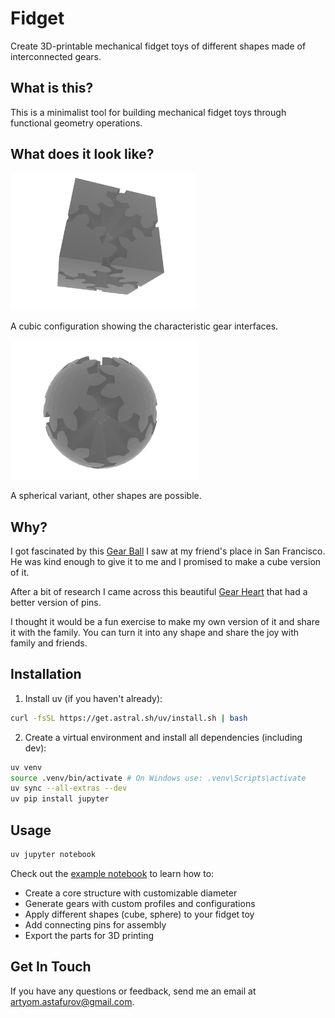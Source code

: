 # Fidget

Create 3D-printable mechanical fidget toys of different shapes made of interconnected gears.

## What is this?

This is a minimalist tool for building mechanical fidget toys through functional geometry operations.

## What does it look like?

<img src="./assets/cube.png" alt="Cube" width="300"/>

A cubic configuration showing the characteristic gear interfaces.

<img src="./assets/sphere.png" alt="Sphere" width="300"/>

A spherical variant, other shapes are possible.

## Why?

I got fascinated by this [Gear Ball](https://thangs.com/designer/RuvenBals/3d-model/Gear%20Ball-1069853) I saw at my friend's place in San Francisco. He was kind enough to give it to me and I promised to make a cube version of it.

After a bit of research I came across this beautiful [Gear Heart](https://www.thingiverse.com/thing:243278) that had a better version of pins.

I thought it would be a fun exercise to make my own version of it and share it with the family. You can turn it into any shape and share the joy with family and friends.

## Installation

1. Install uv (if you haven't already):

```sh
curl -fsSL https://get.astral.sh/uv/install.sh | bash
```

2. Create a virtual environment and install all dependencies (including dev):

```sh
uv venv
source .venv/bin/activate # On Windows use: .venv\Scripts\activate
uv sync --all-extras --dev
uv pip install jupyter
```

## Usage

```sh
uv jupyter notebook
```

Check out the [example notebook](example.ipynb) to learn how to:
- Create a core structure with customizable diameter
- Generate gears with custom profiles and configurations
- Apply different shapes (cube, sphere) to your fidget toy
- Add connecting pins for assembly
- Export the parts for 3D printing


## Get In Touch

If you have any questions or feedback, send me an email at [artyom.astafurov@gmail.com](mailto:artyom.astafurov@gmail.com).
